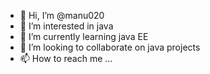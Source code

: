 - 👋 Hi, I’m @manu020
- 👀 I’m interested in java
- 🌱 I’m currently learning java EE
- 💞️ I’m looking to collaborate on java projects
- 📫 How to reach me ...

<!---
manu020/manu020 is a ✨ special ✨ repository because its `README.md` (this file) appears on your GitHub profile.
You can click the Preview link to take a look at your changes.
--->
